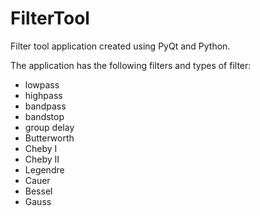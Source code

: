 # FilterTool

Filter tool application created using PyQt and Python.

The application has the following filters and types of filter:
- lowpass
- highpass
- bandpass
- bandstop
- group delay
- Butterworth
- Cheby I
- Cheby II
- Legendre
- Cauer
- Bessel
- Gauss
